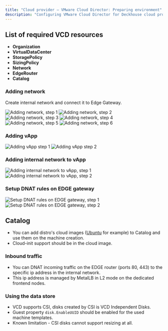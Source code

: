 ```yaml
---
title: "Cloud provider — VMware Cloud Director: Preparing environment"
description: "Configuring VMware Cloud Director for Deckhouse cloud provider operation."
---
```


<!-- AUTHOR! Don't forget to update getting started if necessary -->

## List of required VCD resources

* **Organization**
* **VirtualDataCenter**
* **StoragePolicy**
* **SizingPolicy**
* **Network**
* **EdgeRouter**
* **Catalog**

### Adding network

Create internal network and connect it to Edge Gateway.

![Adding network, step 1](../../images/030-cloud-provider-vcd/network-setup/Screenshot.png)
![Adding network, step 2](../../images/030-cloud-provider-vcd/network-setup/Screenshot2.png)
![Adding network, step 3](../../images/030-cloud-provider-vcd/network-setup/Screenshot3.png)
![Adding network, step 4](../../images/030-cloud-provider-vcd/network-setup/Screenshot4.png)
![Adding network, step 5](../../images/030-cloud-provider-vcd/network-setup/Screenshot5.png)
![Adding network, step 6](../../images/030-cloud-provider-vcd/network-setup/Screenshot6.png)

### Adding vApp

![Adding vApp step 1](../../images/030-cloud-provider-vcd/application-setup/Screenshot.png)
![Adding vApp step 2](../../images/030-cloud-provider-vcd/application-setup/Screenshot2.png)

### Adding internal network to vApp

![Adding internal network to vApp, step 1](../../images/030-cloud-provider-vcd/network-in-vapp-setup/Screenshot.png)
![Adding internal network to vApp, step 2](../../images/030-cloud-provider-vcd/network-in-vapp-setup/Screenshot2.png)

### Setup DNAT rules on EDGE gateway

![Setup DNAT rules on EDGE gateway, step 1](../../images/030-cloud-provider-vcd/edge-gateway-setup/Screenshot.png)
![Setup DNAT rules on EDGE gateway, step 2](../../images/030-cloud-provider-vcd/edge-gateway-setup/Screenshot2.png)

## Catalog

* You can add distro's cloud images ([Ubuntu](https://cloud-images.ubuntu.com/) for example) to Catalog and use them on the machine creation.
* Cloud-init support should be in the cloud image.

### Inbound traffic

* You can DNAT incoming traffic on the EDGE router (ports 80, 443) to the specific ip address in the internal network.
* This ip address is managed by MetalLB in L2 mode on the dedicated frontend nodes.

### Using the data store

* VCD supports CSI, disks created by CSI is VCD Independent Disks.
* Guest property `disk.EnableUUID` should be enabled for the used machine templates.
* Known limitation - CSI disks cannot support resizing at all.
